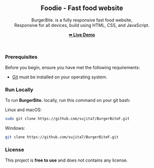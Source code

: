 <div align="center">
  
  <br />
  <br />

  <h2 align="center">Foodie - Fast food website</h2>

  BurgerBite. is a fully responsive fast food website, <br />Responsive for all devices, build using HTML, CSS, and JavaScript.

  <a href="https://sujita7.github.io/BurgerBiteF/"><strong>➥ Live Demo</strong></a>

</div>

<br />


### Prerequisites

Before you begin, ensure you have met the following requirements:

* [Git](https://git-scm.com/downloads "Download Git") must be installed on your operating system.

### Run Locally

To run **BurgerBite.** locally, run this command on your git bash:

Linux and macOS:

```bash
sudo git clone https://github.com/sujita7/BurgerBiteF.git
```

Windows:

```bash
git clone https://github.com/sujita7/BurgerBiteF.git
```

### License

This project is **free to use** and does not contains any license.
